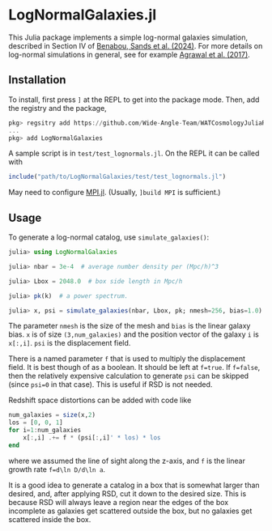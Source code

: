 # LogNormalGalaxies.jl


This Julia package implements a simple log-normal galaxies simulation, described in Section IV of [Benabou, Sands et al. (2024)](https://arxiv.org/abs/2404.04811). For more details on log-normal simulations in general, see for example [Agrawal et al. (2017)](https://arxiv.org/abs/1706.09195).


## Installation

To install, first press `]` at the REPL to get into the package mode. Then, add the registry and the package,
```julia
pkg> regsitry add https://github.com/Wide-Angle-Team/WATCosmologyJuliaRegistry.git
...
pkg> add LogNormalGalaxies
```

A sample script is in `test/test_lognormals.jl`. On the REPL it can be called with
```julia
include("path/to/LogNormalGalaxies/test/test_lognormals.jl")
```

May need to configure
[MPI.jl](https://juliaparallel.github.io/MPI.jl/stable/configuration/).
(Usually, `]build MPI` is sufficient.)


## Usage

To generate a log-normal catalog, use `simulate_galaxies()`:
```julia
julia> using LogNormalGalaxies

julia> nbar = 3e-4  # average number density per (Mpc/h)^3

julia> Lbox = 2048.0  # box side length in Mpc/h

julia> pk(k)  # a power spectrum.

julia> x, psi = simulate_galaxies(nbar, Lbox, pk; nmesh=256, bias=1.0)
```
The parameter `nmesh` is the size of the mesh and `bias` is the linear galaxy
bias. `x` is of size `(3,num_galaxies)` and the position vector of the galaxy
`i` is `x[:,i]`. `psi` is the displacement field.

There is a named parameter `f` that is used to multiply the displacement
field. It is best though of as a boolean. It should be left at `f=true`. If
`f=false`, then the relatively expensive calculation to generate `psi` can be
skipped (since `psi=0` in that case). This is useful if RSD is not needed.

Redshift space distortions can be added with code like
```julia
num_galaxies = size(x,2)
los = [0, 0, 1]
for i=1:num_galaxies
    x[:,i] .+= f * (psi[:,i]' * los) * los
end
```
where we assumed the line of sight along the z-axis, and `f` is the linear
growth rate `f=d\ln D/d\ln a`.

It is a good idea to generate a catalog in a box that is somewhat larger than
desired, and, after applying RSD, cut it down to the desired size. This is
because RSD will always leave a region near the edges of the box incomplete as
galaxies get scattered outside the box, but no galaxies get scattered inside
the box.
